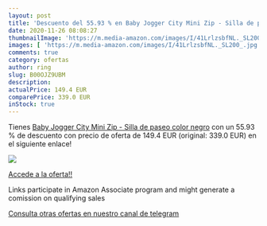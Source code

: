 ```yaml
---
layout: post
title: 'Descuento del 55.93 % en Baby Jogger City Mini Zip - Silla de pas'
date: 2020-11-26 08:08:27
thumbnailImage: 'https://m.media-amazon.com/images/I/41LrlzsbfNL._SL200_.jpg'
images: [ 'https://m.media-amazon.com/images/I/41LrlzsbfNL._SL200_.jpg' ]
comments: true
category: ofertas
author: ring
slug: B00OJZ9UBM
description:
actualPrice: 149.4 EUR
comparePrice: 339.0 EUR
inStock: true
---
```


Tienes [Baby Jogger City Mini Zip - Silla de paseo  color negro](https://www.amazon.es/dp/B00OJZ9UBM/?tag=tolees-21) con un 55.93 % de descuento con precio de oferta de 149.4 EUR (original: 339.0 EUR) en el siguiente enlace!

[![](https://m.media-amazon.com/images/I/41LrlzsbfNL._SL200_.jpg)](https://www.amazon.es/dp/B00OJZ9UBM/?tag=tolees-21)

[Accede a la oferta!!](https://www.amazon.es/dp/B00OJZ9UBM/?tag=tolees-21)

Links participate in Amazon Associate program and might generate a comission on qualifying sales

[Consulta otras ofertas en nuestro canal de telegram](https://t.me/s/ofertas25)
